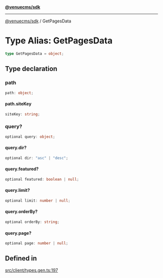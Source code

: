 [**@venuecms/sdk**](../Index.md)

***

[@venuecms/sdk](../Index.md) / GetPagesData

# Type Alias: GetPagesData

```ts
type GetPagesData = object;
```

## Type declaration

### path

```ts
path: object;
```

#### path.siteKey

```ts
siteKey: string;
```

### query?

```ts
optional query: object;
```

#### query.dir?

```ts
optional dir: "asc" | "desc";
```

#### query.featured?

```ts
optional featured: boolean | null;
```

#### query.limit?

```ts
optional limit: number | null;
```

#### query.orderBy?

```ts
optional orderBy: string;
```

#### query.page?

```ts
optional page: number | null;
```

## Defined in

[src/client/types.gen.ts:197](https://github.com/venuecms/sdk/blob/b5a1c75896c488e0559678cc7e28425c90f79b9e/src/client/types.gen.ts#L197)
